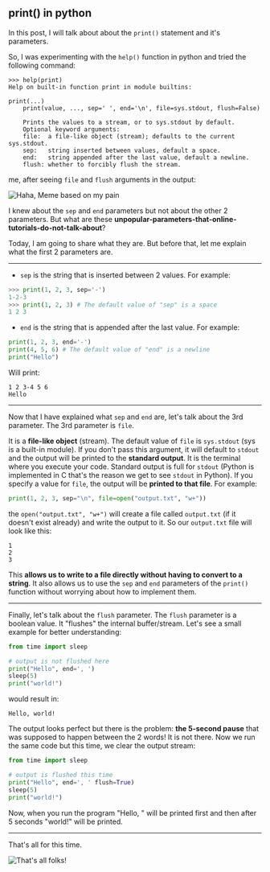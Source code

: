 ## print() in python

In this post, I will talk about about the `print()` statement and it's parameters.

So, I was experimenting with the `help()` function in python and tried the following command:

```markup
>>> help(print)
Help on built-in function print in module builtins:

print(...)
    print(value, ..., sep=' ', end='\n', file=sys.stdout, flush=False)
    
    Prints the values to a stream, or to sys.stdout by default.
    Optional keyword arguments:
    file:  a file-like object (stream); defaults to the current sys.stdout.
    sep:   string inserted between values, default a space.
    end:   string appended after the last value, default a newline.
    flush: whether to forcibly flush the stream.
```

me, after seeing `file` and `flush` arguments in the output:

![Haha, Meme based on my pain](https://cdn.hashnode.com/res/hashnode/image/upload/v1651330942759/5Uvi_sMeG.gif)

I knew about the `sep` and `end` parameters but not about the other 2 parameters. But what are these **unpopular-parameters-that-online-tutorials-do-not-talk-about**?

Today, I am going to share what they are. But before that, let me explain what the first 2 parameters are.

_____________

- `sep` is the string that is inserted between 2 values. For example:

```py
>>> print(1, 2, 3, sep='-')
1-2-3
>>> print(1, 2, 3) # The default value of "sep" is a space
1 2 3
```

- `end` is the string that is appended after the last value. For example:

```py
print(1, 2, 3, end='-')
print(4, 5, 6) # The default value of "end" is a newline
print("Hello")
```

Will print:

```markup
1 2 3-4 5 6
Hello
```

_____________

Now that I have explained what `sep` and `end` are, let's talk about the 3rd parameter. The 3rd parameter is `file`. 

It is a **file-like object** (stream). The default value of `file` is `sys.stdout` (sys is a built-in module). If you don't pass this argument, it will default to `stdout` and the output will be printed to the **standard output**. It is the terminal where you execute your code. Standard output is full for `stdout` (Python is implemented in C that's the reason we get to see `stdout` in Python).  If you specify a value for `file`, the output will be **printed to that file**. For example:

```py
print(1, 2, 3, sep="\n", file=open("output.txt", "w+"))
```

the `open("output.txt", "w+")` will create a file called `output.txt` (if it doesn't exist already) and write the output to it. So our `output.txt` file will look like this:

```markup
1
2
3
```

This **allows us to write to a file directly without having to convert to a string**. It also allows us to use the `sep` and `end` parameters of the `print()` function without worrying about how to implement them.

_____________

Finally, let's talk about the `flush` parameter. The `flush` parameter is a boolean value. It "flushes" the internal buffer/stream. Let's see a small example for better understanding:

```py
from time import sleep

# output is not flushed here
print("Hello", end=', ')
sleep(5)
print("world!")
```

would result in:

```markup
Hello, world!
```

The output looks perfect but there is the problem: **the 5-second pause** that was supposed to happen between the 2 words! It is not there. Now we run the same code but this time, we clear the output stream:

```py
from time import sleep

# output is flushed this time
print("Hello", end=', ' flush=True)
sleep(5)
print("world!")
```

Now, when you run the program "Hello, " will be printed first and then after 5 seconds "world!" will be printed.

_____________

That's all for this time.

![That's all folks!](https://cdn.hashnode.com/res/hashnode/image/upload/v1651330944421/KQbguHSJR.gif)